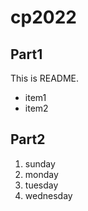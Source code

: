 # cp2022

## Part1
This is README.
- item1
- item2

## Part2
1. sunday
1. monday
1. tuesday
1. wednesday
